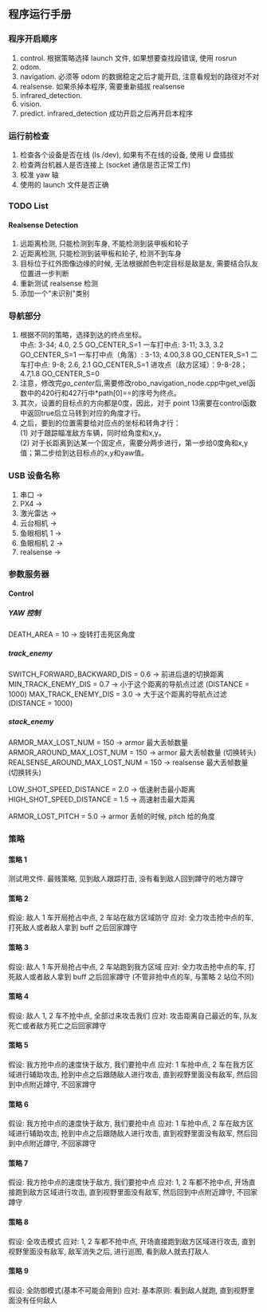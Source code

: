 ## 程序运行手册
### 程序开启顺序
1. control. 根据策略选择 launch 文件, 如果想要查找段错误, 使用 rosrun
2. odom. 
3. navigation. 必须等 odom 的数据稳定之后才能开启, 注意看规划的路径对不对
4. realsense. 如果杀掉本程序, 需要重新插拔 realsense
5. infrared_detection.
6. vision. 
7. predict. infrared_detection 成功开启之后再开启本程序

### 运行前检查
1. 检查各个设备是否在线 (ls /dev), 如果有不在线的设备, 使用 U 盘插拔
2. 检查两台机器人是否连接上 (socket 通信是否正常工作)
3. 校准 yaw 轴
4. 使用的 launch 文件是否正确

### TODO List
#### Realsense Detection
1. 远距离检测, 只能检测到车身, 不能检测到装甲板和轮子
2. 近距离检测, 只能检测到装甲板和轮子, 检测不到车身
3. 目标位于红外图像边缘的时候, 无法根据颜色判定目标是敌是友, 需要结合队友位置进一步判断
4. 重新测试 realsense 检测
5. 添加一个"未识别"类别


### 导航部分
1. 根据不同的策略，选择到达的终点坐标。  
    中点: 3-34; 4.0, 2.5   GO_CENTER_S=1
    一车打中点:  3-11; 3.3, 3.2  GO_CENTER_S=1
    一车打中点（角落）: 3-13; 4.00,3.8  GO_CENTER_S=1
    二车打中点: 9-8; 2.6, 2.1   GO_CENTER_S=1
    进攻点（敌方区域）：9-8-28；4.7,1.8  GO_CENTER_S=0
2. 注意，修改完*go_center*后,需要修改robo_navigation_node.cpp中get_vel函数中的420行和427行中*path[0]==的序号为终点。
3. 其次，设置的目标点的方向都是0度，因此，对于 point 13需要在control函数中返回true后立马转到对应的角度才行。
4. 之后，要到的位置需要给对应点的坐标和转角才行：  
(1) 对于跟踪瞄准敌方车辆，同时给角度和x,y。  
(2) 对于长距离到达某一个固定点，需要分两步进行，第一步给0度角和x,y值；第二步给到达目标点的x,y和yaw值。

### USB 设备名称
1. 串口 ->
2. PX4 ->
3. 激光雷达 ->
4. 云台相机 ->
5. 鱼眼相机 1 ->
6. 鱼眼相机 2 ->
7. realsense ->

### 参数服务器
#### Control
##### YAW 控制
DEATH_AREA = 10                         -> 旋转打击死区角度

##### track_enemy
SWITCH_FORWARD_BACKWARD_DIS = 0.6       -> 前进后退的切换距离
MIN_TRACK_ENEMY_DIS = 0.7               -> 小于这个距离的导航点过滤 (DISTANCE = 1000)
MAX_TRACK_ENEMY_DIS = 3.0               -> 大于这个距离的导航点过滤 (DISTANCE = 1000)

##### stack_enemy
ARMOR_MAX_LOST_NUM = 150                -> armor 最大丢帧数量
ARMOR_AROUND_MAX_LOST_NUM = 150         -> armor 最大丢帧数量 (切换转头)
REALSENSE_AROUND_MAX_LOST_NUM = 150     -> realsense 最大丢帧数量 (切换转头)

LOW_SHOT_SPEED_DISTANCE = 2.0           -> 低速射击最小距离
HIGH_SHOT_SPEED_DISTANCE = 1.5          -> 高速射击最大距离

ARMOR_LOST_PITCH = 5.0                  -> armor 丢帧的时候, pitch 给的角度



### 策略
#### 策略 1
测试用文件. 最贱策略, 见到敌人跟踪打击, 没有看到敌人回到蹲守的地方蹲守

#### 策略 2
假设: 敌人 1 车开局抢占中点, 2 车站在敌方区域防守
应对: 全力攻击抢中点的车, 打死敌人或者敌人拿到 buff 之后回家蹲守

#### 策略 3
假设: 敌人 1 车开局抢占中点, 2 车站跑到我方区域
应对: 全力攻击抢中点的车, 打死敌人或者敌人拿到 buff 之后回家蹲守 (不管非抢中点的车, 与策略 2 站位不同)

#### 策略 4
假设: 敌人 1, 2 车不抢中点, 全部过来攻击我们
应对: 攻击距离自己最近的车, 队友死亡或者敌方死亡之后回家蹲守

#### 策略 5
假设: 我方抢中点的速度快于敌方, 我们要抢中点
应对: 1 车抢中点, 2 车在我方区域进行辅助攻击, 抢到中点之后跟随敌人进行攻击, 直到视野里面没有敌军, 然后回到中点附近蹲守, 不回家蹲守

#### 策略 6
假设: 我方抢中点的速度快于敌方, 我们要抢中点
应对: 1 车抢中点, 2 车在敌方区域进行辅助攻击, 抢到中点之后跟随敌人进行攻击, 直到视野里面没有敌军, 然后回到中点附近蹲守, 不回家蹲守

#### 策略 7
假设: 我方抢中点的速度快于敌方, 我们要抢中点
应对: 1, 2 车都不抢中点, 开场直接跑到敌方区域进行攻击, 直到视野里面没有敌军, 然后回到中点附近蹲守, 不回家蹲守

#### 策略 8
假设: 全攻击模式
应对: 1, 2 车都不抢中点, 开场直接跑到敌方区域进行攻击, 直到视野里面没有敌军, 敌军消失之后, 进行巡图, 看到敌人就去打敌人

#### 策略 9
假设: 全防御模式(基本不可能会用到)
应对: 基本原则: 看到敌人就跑, 直到视野里面没有任何敌人
